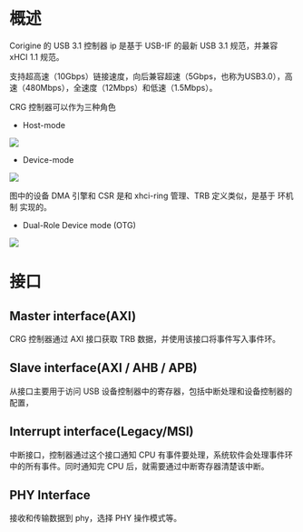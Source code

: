 # 概述

Corigine 的 USB 3.1 控制器 ip 是基于 USB-IF 的最新 USB 3.1 规范，并兼容 xHCI 1.1 规范。

支持超高速（10Gbps）链接速度，向后兼容超速（5Gbps，也称为USB3.0），高速（480Mbps），全速度（12Mbps）和低速（1.5Mbps）。

CRG 控制器可以作为三种角色

- Host-mode

![](https://cdn.staticaly.com/gh/kendall-cpp/blogPic@main/blog-01/image.6osvw9b2spc0.webp)

- Device-mode

![](https://cdn.staticaly.com/gh/kendall-cpp/blogPic@main/blog-01/image.1ppgo21tu5og.webp)

图中的设备 DMA 引擎和 CSR 是和 xhci-ring 管理、TRB 定义类似，是基于 环机制 实现的。

- Dual-Role Device mode (OTG)

![](https://cdn.staticaly.com/gh/kendall-cpp/blogPic@main/blog-01/image.2ia46xi3x2q0.webp)


# 接口

## Master interface(AXI)

CRG 控制器通过 AXI 接口获取 TRB 数据，并使用该接口将事件写入事件环。

## Slave interface(AXI / AHB / APB)

从接口主要用于访问 USB 设备控制器中的寄存器，包括中断处理和设备控制器的配置，

## Interrupt interface(Legacy/MSI)

中断接口，控制器通过这个接口通知 CPU 有事件要处理，系统软件会处理事件环中的所有事件。同时通知完 CPU 后，就需要通过中断寄存器清楚该中断。

## PHY Interface

接收和传输数据到 phy，选择 PHY 操作模式等。





